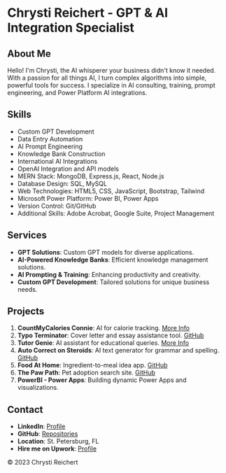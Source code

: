 # Chrysti Reichert - GPT & AI Integration Specialist

## About Me
Hello! I'm Chrysti, the AI whisperer your business didn't know it needed. With a passion for all things AI, I turn complex algorithms into simple, powerful tools for success. I specialize in AI consulting, training, prompt engineering, and Power Platform AI integrations.

## Skills
- Custom GPT Development
- Data Entry Automation
- AI Prompt Engineering
- Knowledge Bank Construction
- International AI Integrations
- OpenAI Integration and API models
- MERN Stack: MongoDB, Express.js, React, Node.js
- Database Design: SQL, MySQL
- Web Technologies: HTML5, CSS, JavaScript, Bootstrap, Tailwind
- Microsoft Power Platform: Power BI, Power Apps
- Version Control: Git/GitHub
- Additional Skills: Adobe Acrobat, Google Suite, Project Management

## Services
- **GPT Solutions**: Custom GPT models for diverse applications.
- **AI-Powered Knowledge Banks**: Efficient knowledge management solutions.
- **AI Prompting & Training**: Enhancing productivity and creativity.
- **Custom GPT Development**: Tailored solutions for unique business needs.

## Projects
1. **CountMyCalories Connie**: AI for calorie tracking. [More Info](#)
2. **Typo Terminator**: Cover letter and essay assistance tool. [GitHub](#)
3. **Tutor Genie**: AI assistant for educational queries. [More Info](#)
4. **Auto Correct on Steroids**: AI text generator for grammar and spelling. [GitHub](#)
5. **Food At Home**: Ingredient-to-meal idea app. [GitHub](#)
6. **The Paw Path**: Pet adoption search site. [GitHub](#)
7. **PowerBI - Power Apps**: Building dynamic Power Apps and visualizations. 

## Contact
- **LinkedIn**: [Profile](https://www.linkedin.com/in/chrysti-reichert)
- **GitHub**: [Repositories](https://github.com/username)
- **Location**: St. Petersburg, FL
- **Hire me on Upwork**: [Profile](https://www.upwork.com/freelancers/~yourprofile)

© 2023 Chrysti Reichert

